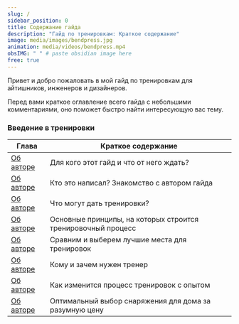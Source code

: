 ```yaml
---
slug: /
sidebar_position: 0
title: Содержание гайда
description: "Гайд по тренировкам: Краткое содержание"
image: media/images/bendpress.jpg
animation: media/videos/bendpress.mp4
obsIMG: " " # paste obsidian image here
free: true
---
```

Привет и добро пожаловать в мой гайд по тренировкам для айтишников, инженеров и дизайнеров. 

Перед вами краткое оглавление всего гайда с небольшими комментариями, оно поможет быстро найти интересующую вас тему.

### Введение в тренировки

| Глава                                 | Краткое содержание                                           |
| ------------------------------------- | ------------------------------------------------------------ |
| [Об авторе](./WarmingUp/introduction) | Для кого этот гайд и что от него ждать?                      |
| [Об авторе](./WarmingUp/introduction) | Кто это написал? Знакомство с автором гайда                  |
| [Об авторе](./WarmingUp/introduction) | Что могут дать тренировки?                                   |
| [Об авторе](./WarmingUp/introduction) | Основные принципы, на которых строится тренировочный процесс |
| [Об авторе](./WarmingUp/introduction) | Сравним и выберем лучшие места для тренировок                |
| [Об авторе](./WarmingUp/introduction) | Кому и зачем нужен тренер                                    |
| [Об авторе](./WarmingUp/introduction) | Как изменится процесс тренировок с опытом                    |
| [Об авторе](./WarmingUp/introduction) | Оптимальный выбор снаряжения для дома за разумную цену       | 

